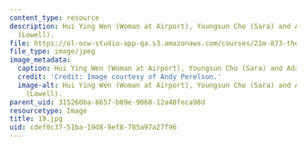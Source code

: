```yaml
---
content_type: resource
description: Hui Ying Wen (Woman at Airport), Youngsun Cho (Sara) and Adam Miller
  (Lowell).
file: https://ol-ocw-studio-app-qa.s3.amazonaws.com/courses/21m-873-theater-arts-topics-fall-2004-january-iap-2005/cdef0c3751ba19d89ef8785a97a27f96_19.jpg
file_type: image/jpeg
image_metadata:
  caption: Hui Ying Wen (Woman at Airport), Youngsun Cho (Sara) and Adam Miller (Lowell).
  credit: 'Credit: Image courtesy of Andy Perelson.'
  image-alt: Hui Ying Wen (Woman at Airport), Youngsun Cho (Sara) and Adam Miller
    (Lowell).
parent_uid: 315260ba-8657-b09e-9068-12a48feca98d
resourcetype: Image
title: 19.jpg
uid: cdef0c37-51ba-19d8-9ef8-785a97a27f96
---
```

